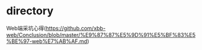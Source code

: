 # directory

Web端采坑心得(https://github.com/xbb-web/Conclusion/blob/master/%E9%87%87%E5%9D%91%E5%BF%83%E5%BE%97-web%E7%AB%AF.md)
